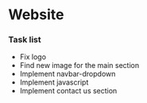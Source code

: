 # Website

### Task list

- Fix logo
- Find new image for the main section
- Implement navbar-dropdown
- Implement javascript
- Implement contact us section
